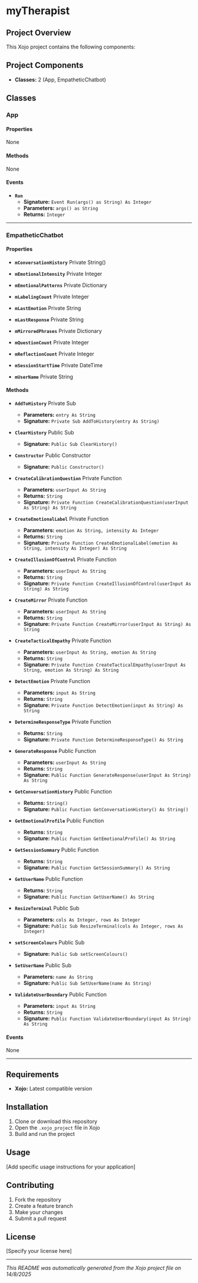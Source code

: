 # myTherapist

## Project Overview

This Xojo project contains the following components:

## Project Components

- **Classes:** 2 (App, EmpatheticChatbot)

## Classes

### App

#### Properties

None

#### Methods

None

#### Events

- **`Run`**
  - **Signature:** `Event Run(args() as String) As Integer`
  - **Parameters:** `args() as String`
  - **Returns:** `Integer`

---

### EmpatheticChatbot

#### Properties

- **`mConversationHistory`** Private String()

- **`mEmotionalIntensity`** Private Integer

- **`mEmotionalPatterns`** Private Dictionary

- **`mLabelingCount`** Private Integer

- **`mLastEmotion`** Private String

- **`mLastResponse`** Private String

- **`mMirroredPhrases`** Private Dictionary

- **`mQuestionCount`** Private Integer

- **`mReflectionCount`** Private Integer

- **`mSessionStartTime`** Private DateTime

- **`mUserName`** Private String

#### Methods

- **`AddToHistory`** Private Sub
  - **Parameters:** `entry As String`
  - **Signature:** `Private Sub AddToHistory(entry As String)`

- **`ClearHistory`** Public Sub
  - **Signature:** `Public Sub ClearHistory()`

- **`Constructor`** Public Constructor
  - **Signature:** `Public Constructor()`

- **`CreateCalibrationQuestion`** Private Function
  - **Parameters:** `userInput As String`
  - **Returns:** `String`
  - **Signature:** `Private Function CreateCalibrationQuestion(userInput As String) As String`

- **`CreateEmotionalLabel`** Private Function
  - **Parameters:** `emotion As String, intensity As Integer`
  - **Returns:** `String`
  - **Signature:** `Private Function CreateEmotionalLabel(emotion As String, intensity As Integer) As String`

- **`CreateIllusionOfControl`** Private Function
  - **Parameters:** `userInput As String`
  - **Returns:** `String`
  - **Signature:** `Private Function CreateIllusionOfControl(userInput As String) As String`

- **`CreateMirror`** Private Function
  - **Parameters:** `userInput As String`
  - **Returns:** `String`
  - **Signature:** `Private Function CreateMirror(userInput As String) As String`

- **`CreateTacticalEmpathy`** Private Function
  - **Parameters:** `userInput As String, emotion As String`
  - **Returns:** `String`
  - **Signature:** `Private Function CreateTacticalEmpathy(userInput As String, emotion As String) As String`

- **`DetectEmotion`** Private Function
  - **Parameters:** `input As String`
  - **Returns:** `String`
  - **Signature:** `Private Function DetectEmotion(input As String) As String`

- **`DetermineResponseType`** Private Function
  - **Returns:** `String`
  - **Signature:** `Private Function DetermineResponseType() As String`

- **`GenerateResponse`** Public Function
  - **Parameters:** `userInput As String`
  - **Returns:** `String`
  - **Signature:** `Public Function GenerateResponse(userInput As String) As String`

- **`GetConversationHistory`** Public Function
  - **Returns:** `String()`
  - **Signature:** `Public Function GetConversationHistory() As String()`

- **`GetEmotionalProfile`** Public Function
  - **Returns:** `String`
  - **Signature:** `Public Function GetEmotionalProfile() As String`

- **`GetSessionSummary`** Public Function
  - **Returns:** `String`
  - **Signature:** `Public Function GetSessionSummary() As String`

- **`GetUserName`** Public Function
  - **Returns:** `String`
  - **Signature:** `Public Function GetUserName() As String`

- **`ResizeTerminal`** Public Sub
  - **Parameters:** `cols As Integer, rows As Integer`
  - **Signature:** `Public Sub ResizeTerminal(cols As Integer, rows As Integer)`

- **`setScreenColours`** Public Sub
  - **Signature:** `Public Sub setScreenColours()`

- **`SetUserName`** Public Sub
  - **Parameters:** `name As String`
  - **Signature:** `Public Sub SetUserName(name As String)`

- **`ValidateUserBoundary`** Public Function
  - **Parameters:** `input As String`
  - **Returns:** `String`
  - **Signature:** `Public Function ValidateUserBoundary(input As String) As String`

#### Events

None

---

## Requirements

- **Xojo:** Latest compatible version

## Installation

1. Clone or download this repository
2. Open the `.xojo_project` file in Xojo
3. Build and run the project

## Usage

[Add specific usage instructions for your application]

## Contributing

1. Fork the repository
2. Create a feature branch
3. Make your changes
4. Submit a pull request

## License

[Specify your license here]

---
*This README was automatically generated from the Xojo project file on 14/8/2025*
